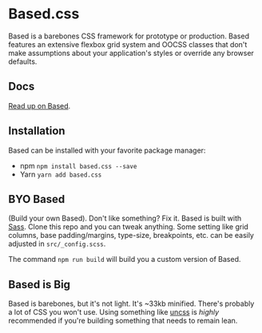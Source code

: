 # Based.css

Based is a barebones CSS framework for prototype or production. Based features an extensive flexbox grid system and OOCSS classes that don't make assumptions about your application's styles or override any browser defaults.

## Docs
[Read up on Based](http://cabe.io/based.css).

## Installation

Based can be installed with your favorite package manager:

- npm `npm install based.css --save`
- Yarn `yarn add based.css`

## BYO Based

(Build your own Based). Don't like something? Fix it. Based is built with [Sass](http://sass-lang.com). Clone this repo and you can tweak anything. Some setting like grid columns, base padding/margins, type-size, breakpoints, etc. can be easily adjusted in `src/_config.scss`.

The command `npm run build` will build you a custom version of Based.

## Based is Big
Based is barebones, but it's not light. It's ~33kb minified. There's probably a lot of CSS you won't use. Using something like [uncss](https://github.com/giakki/uncss) is *highly* recommended if you're building something that needs to remain lean.
